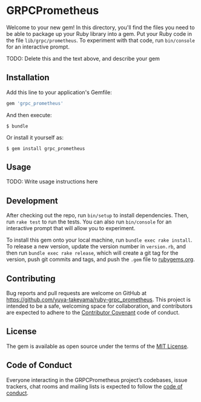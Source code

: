# GRPCPrometheus

Welcome to your new gem! In this directory, you'll find the files you need to be able to package up your Ruby library into a gem. Put your Ruby code in the file `lib/grpc/prometheus`. To experiment with that code, run `bin/console` for an interactive prompt.

TODO: Delete this and the text above, and describe your gem

## Installation

Add this line to your application's Gemfile:

```ruby
gem 'grpc_prometheus'
```

And then execute:

    $ bundle

Or install it yourself as:

    $ gem install grpc_prometheus

## Usage

TODO: Write usage instructions here

## Development

After checking out the repo, run `bin/setup` to install dependencies. Then, run `rake test` to run the tests. You can also run `bin/console` for an interactive prompt that will allow you to experiment.

To install this gem onto your local machine, run `bundle exec rake install`. To release a new version, update the version number in `version.rb`, and then run `bundle exec rake release`, which will create a git tag for the version, push git commits and tags, and push the `.gem` file to [rubygems.org](https://rubygems.org).

## Contributing

Bug reports and pull requests are welcome on GitHub at https://github.com/yuya-takeyama/ruby-grpc_prometheus. This project is intended to be a safe, welcoming space for collaboration, and contributors are expected to adhere to the [Contributor Covenant](http://contributor-covenant.org) code of conduct.

## License

The gem is available as open source under the terms of the [MIT License](https://opensource.org/licenses/MIT).

## Code of Conduct

Everyone interacting in the GRPCPrometheus project’s codebases, issue trackers, chat rooms and mailing lists is expected to follow the [code of conduct](https://github.com/yuya-takeyama/ruby-grpc_prometheus/blob/master/CODE_OF_CONDUCT.md).
